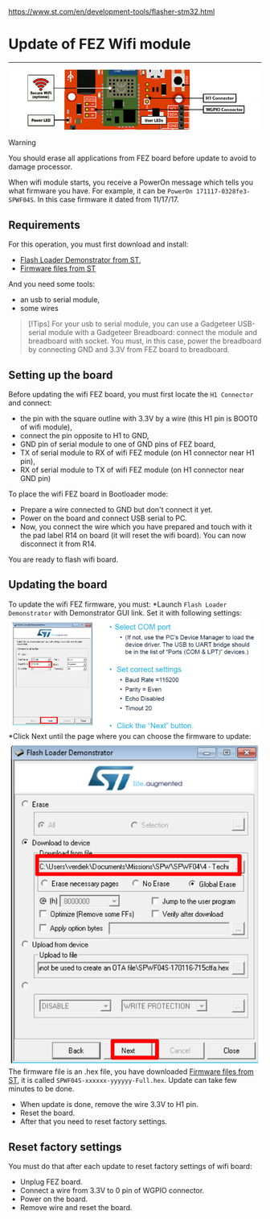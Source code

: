 https://www.st.com/en/development-tools/flasher-stm32.html

# Update of FEZ Wifi module
---
![Wifi module connections](../../hardware/fez/images/update-wifi.jpg)

> [!Warning]
> You should erase all applications from FEZ board before update to avoid to damage processor.

When wifi module starts, you receive a PowerOn message which tells you what firmware you have. For example, it can be `PowerOn 171117-0328fe3-SPWF04S`. In this case firmware it dated from 11/17/17.

## Requirements
For this operation, you must first download and install:
* [Flash Loader Demonstrator from ST](https://www.st.com/en/development-tools/flasher-stm32.html),
* [Firmware files from ST](https://www.st.com/content/st_com/en/products/embedded-software/wireless-connectivity-software/stsw-wifi004.html)

And you need some tools:
* an usb to serial module,
* some wires

> [!Tips]
> For your usb to serial module, you can use a Gadgeteer USB-serial module with a Gadgeteer Breadboard: connect the module and breadboard with socket. You must, in this case, power the breadboard by connecting GND and 3.3V from FEZ board to breadboard.

## Setting up the board

Before updating the wifi FEZ board, you must first locate the `H1 Connector` and connect:
* the pin with the square outline with 3.3V by a wire (this H1 pin is BOOT0 of wifi module),
* connect the pin opposite to H1 to GND,
* GND pin of serial module to one of GND pins of FEZ board,
* TX of serial module to RX of wifi FEZ module (on H1 connector near H1 pin),
* RX of serial module to TX of wifi FEZ module (on H1 connector near GND pin)

To place the wifi FEZ board in Bootloader mode:
* Prepare a wire connected to GND but don't connect it yet.
* Power on the board and connect USB serial to PC.
* Now, you connect the wire which you have prepared and touch with it the pad label R14 on board (it will reset the wifi board). You can now disconnect it from R14.

You are ready to flash wifi board.

## Updating the board

To update the wifi FEZ firmware, you must:
*Launch `Flash Loader Demonstrator` with Demonstrator GUI link. Set it with following settings:
![Flash loader settings](../../hardware/fez/images/uart-settings.jpg)
*Click Next until the page where you can choose the firmware to update:
![Choose Firmware](../../hardware/fez/images/choose-firmware.jpg)
The firmware file is an .hex file, you have downloaded [Firmware files from ST](https://www.st.com/content/st_com/en/products/embedded-software/wireless-connectivity-software/stsw-wifi004.html), it is called `SPWF04S-xxxxxx-yyyyyy-Full.hex`. Update can take few minutes to be done.
* When update is done, remove the wire 3.3V to H1 pin.
* Reset the board.
* After that you need to reset factory settings.

## Reset factory settings
You must do that after each update to reset factory settings of wifi board:
* Unplug FEZ board.
* Connect a wire from 3.3V to 0 pin of WGPIO connector.
* Power on the board.
* Remove wire and reset the board.